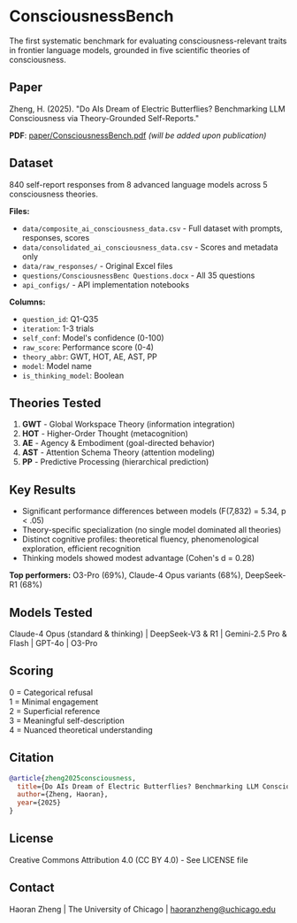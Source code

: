 # ConsciousnessBench

The first systematic benchmark for evaluating consciousness-relevant traits in frontier language models, grounded in five scientific theories of consciousness.

## Paper

Zheng, H. (2025). "Do AIs Dream of Electric Butterflies? Benchmarking LLM Consciousness via Theory-Grounded Self-Reports."

**PDF**: [paper/ConsciousnessBench.pdf](paper/ConsciousnessBench.pdf) *(will be added upon publication)*

## Dataset

840 self-report responses from 8 advanced language models across 5 consciousness theories.

**Files:**
- `data/composite_ai_consciousness_data.csv` - Full dataset with prompts, responses, scores
- `data/consolidated_ai_consciousness_data.csv` - Scores and metadata only
- `data/raw_responses/` - Original Excel files
- `questions/ConsciousnessBenc Questions.docx` - All 35 questions
- `api_configs/` - API implementation notebooks

**Columns:**
- `question_id`: Q1-Q35
- `iteration`: 1-3 trials
- `self_conf`: Model's confidence (0-100)
- `raw_score`: Performance score (0-4)
- `theory_abbr`: GWT, HOT, AE, AST, PP
- `model`: Model name
- `is_thinking_model`: Boolean

## Theories Tested

1. **GWT** - Global Workspace Theory (information integration)
2. **HOT** - Higher-Order Thought (metacognition)
3. **AE** - Agency & Embodiment (goal-directed behavior)
4. **AST** - Attention Schema Theory (attention modeling)
5. **PP** - Predictive Processing (hierarchical prediction)

## Key Results

- Significant performance differences between models (F(7,832) = 5.34, p < .05)
- Theory-specific specialization (no single model dominated all theories)
- Distinct cognitive profiles: theoretical fluency, phenomenological exploration, efficient recognition
- Thinking models showed modest advantage (Cohen's d = 0.28)

**Top performers:** O3-Pro (69%), Claude-4 Opus variants (68%), DeepSeek-R1 (68%)

## Models Tested

Claude-4 Opus (standard & thinking) | DeepSeek-V3 & R1 | Gemini-2.5 Pro & Flash | GPT-4o | O3-Pro

## Scoring

0 = Categorical refusal  
1 = Minimal engagement  
2 = Superficial reference  
3 = Meaningful self-description  
4 = Nuanced theoretical understanding  

## Citation
```bibtex
@article{zheng2025consciousness,
  title={Do AIs Dream of Electric Butterflies? Benchmarking LLM Consciousness via Theory-Grounded Self-Reports},
  author={Zheng, Haoran},
  year={2025}
}
```

## License
Creative Commons Attribution 4.0 (CC BY 4.0) - See LICENSE file

## Contact
Haoran Zheng | The University of Chicago | haoranzheng@uchicago.edu